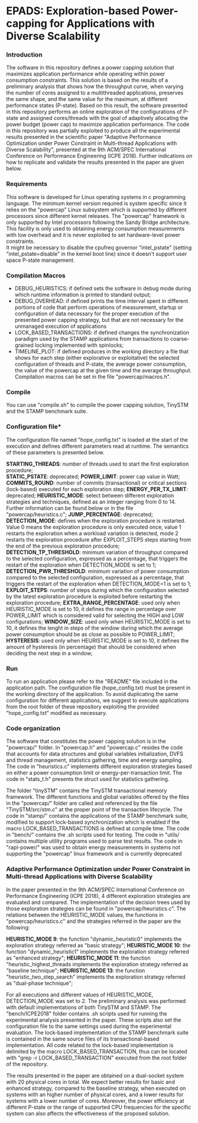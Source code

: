 # EPADS: Exploration-based Power-capping for Applications with Diverse Scalability

### Introduction

The software in this repository defines a power capping solution that maximizes application performance while operating within power consumption constraints. This solution is based on the results of a preliminary analysis that shows how the throughput curve, when varying the number of cores assigned to a multithreaded applications, preserves the same shape, and the same value for the maximum, at different performance states (P-state). Based on this result, the software presented in this repository performs an online exploration of the configurations of P-state and assigned cores/threads with the goal of adaptively allocating the power budget (power cap) to maximize application performance. The code in this repository was partially exploited to produce all the experimental results presented in the scientific paper "Adaptive Performance Optimization under Power Constraint in Multi-thread Applications with Diverse Scalability", presented at the 9th ACM/SPEC International Conference on Performance Engineering (ICPE 2018). Further indications on how to replicate and validate the results presented in the paper are given below. 

### Requirements

This software is developed for Linux operating systems in c programming language. The minimum kernel version required is system specific since it relies on the "powercap" Linux subsystem which is supported by different processors since different kernel releases. The "powercap" framework is only supported by Intel processors following the Sandy Bridge architecture. This facility is only used to obtaining energy consumption measurements with low overhead and it is never exploited to set hardware-level power constraints.  
It might be necessary to disable the cpufreq governor "intel_pstate" (setting "intel_pstate=disable" in the kernel boot line) since it doesn't support user space P-state management. 

### Compilation Macros

- DEBUG_HEURISTICS: if defined sets the software in debug mode during which runtime information is printed to standard output;
- DEBUG_OVERHEAD: if defined prints the time interval spent in different portions of code that perform operations of measurement, startup or configuration of data necessary for the proper execution of the presented power capping strategy, but that are not necessary for the unmanaged execution of applications
- LOCK_BASED_TRANSACTIONS: if defined changes the synchronization paradigm used by the STAMP applications from transactions to coarse-grained locking implemented with spinlocks; 
- TIMELINE_PLOT: if defined produces in the working directory a file that shows for each step (either explorative or exploitative) the selected configuration of threads and P-state, the average power consumption, the value of the powercap at the given time and the average throughput. 
Compilation macros can be set in the file "powercap/macros.h".

### Compile

You can use "compile.sh" to compile the power capping solution, TinySTM and the STAMP benchmark suite. 

### Configuration file*

The configuration file named "hope_config.txt" is loaded at the start of the execution and defines different parameters read at runtime. 
The semantics of these parameters is presented below.

**STARTING_THREADS**: number of threads used to start the first exploration procedure;  
**STATIC_PSTATE**: deprecated;
**POWER_LIMIT**: power cap value in Watt; 
**COMMITS_ROUND**: number of commits (transactional) or critical sections (lock-based) executed for each exploration step;
**ENERGY_PER_TX_LIMIT**: deprecated;
**HEURISTIC_MODE**: select between different exploration strategies and techniques, defined as an integer ranging from 0 to 14. Further information can be found below or in the file "powercap/heuristics.c";
**JUMP_PERCENTAGE**: deprecated;
**DETECTION_MODE**: defines when the exploration procedure is restarted. Value 0 means the exploration procedure is only executed once, value 1 restarts the exploration when a workload variation is detected, mode 2 restarts the exploration procedure after EXPLOIT_STEPS steps starting from the end of the previous exploration procedure;
**DETECTION_TP_THRESHOLD**: minimum variation of throughput compared to the selected configuration, expressed as a percentage, that triggers the restart of the exploration when DETECTION_MODE is set to 1;
**DETECTION_PWR_THRESHOLD**: minimum variation of power consumption compared to the selected configuration, expressed as a percentage, that triggers the restart of the exploration when DETECTION_MODE=1 is set to 1;
**EXPLOIT_STEPS**: number of steps during which the configuration selected by the latest exploration procedure is exploited before restarting the exploration procedure; 
**EXTRA_RANGE_PERCENTAGE**: used only when HEURISTIC_MODE is set to 10, it defines the range in percentage over POWER_LIMIT which is considered valid for selecting the HIGH and LOW configurations;
**WINDOW_SIZE**: used only when HEURISTIC_MODE is set to 10, it defines the lenght in steps of the window during which the average power consumption should be as close as possible to POWER_LIMIT;
**HYSTERESIS**: used only when HEURISTIC_MODE is set to 10, it defines the amount of hysteresis (in percentage) that should be considered when deciding the next step in a window;

### Run

To run an application please refer to the "README" file included in the application path. The configuration file (hope_config.txt) must be present in the working directory of the application. To avoid duplicating the same configuration for different applications, we suggest to execute applications from the root folder of these repository exploiting the provided "hope_config.txt" modified as necessary. 

### Code organization

The software that constitutes the power capping solution is in the "powercap/" folder. In "powercap.h" and "powercap.c" resides the code that accounts for data structures and global variables initialization, DVFS and thread management, statistics gathering, time and energy sampling. The code in "heuristics.c" implements different exploration strategies based on either a power consumption limit or energy-per-transaction limit. 
The code in "stats_t.h" presents the struct used for statistics gathering. 

The folder "tinySTM" contains the TinySTM transactional memory framework. The different functions and global variables offered by the files in the "powercap/" folder are called and referenced by the file "TinySTM/src/stm.c" at the proper point of the transaction lifecycle. 
The code in "stamp/" contains the applications of the STAMP benchmark suite, modified to support lock-based synchronization which is enabled if the macro LOCK_BASED_TRANSACTIONS is defined at compile time. 
The code in "bench/" contains the .sh scripts used for testing.
The code in "utils/ contains multiple utility programs used to parse test results. 
The code in "rapl-power/" was used to obtain energy measurements in systems not supporting the "powercap" linux framework and is currently deprecated   

### Adaptive Performance Optimization under Power Constraint in Multi-thread Applications with Diverse Scalability

In the paper presented in the 9th ACM/SPEC International Conference on Performance Engineering (ICPE 2018), 4 different exploration strategies are evaluated and compared. The implementation of the decision trees used by those exploration strategies can be found in "powercap/heuristics.c". The relations between the HEURISTIC_MODE values, the functions in "powercap/heuristics.c" and the strategies referred in the paper are the following: 

**HEURISTIC_MODE 9**: the function "dynamic_heuristic0" implements the exploration strategy referred as "basic strategy";
**HEURISTIC_MODE 10**: the function "dynamic_heuristic1" implements the exploration strategy referred as "enhanced strategy";
**HEURISTIC_MODE 11**: the function "heuristic_highest_threads implements the exploration strategy referred as "baseline technique";
**HEURISTIC_MODE 13**: the function "heuristic_two_step_search" implements the exploration strategy referred as "dual-phase technique";

For all executions and different values of HEURISTIC_MODE, DETECTION_MODE was set to 2. The preliminary analysis was performed with default implementations of both TinySTM and STAMP. The "bench/ICPE2018" folder contains .sh scripts used for running the experimental analysis presented in the paper. These scripts also set the configuration file to the same settings used during the experimental evaluation. The lock-based implementation of the STAMP benchmark suite is contained in the same source files of its transactional-based implementation. All code related to the lock-based implementation is delimited by the macro LOCK_BASED_TRANSACTION, thus can be located with "grep -r LOCK_BASED_TRANSACTION" executed from the root folder of the repository. 

The results presented in the paper are obtained on a dual-socket system with 20 physical cores in total. We expect better results for basic and enhanced strategy, compared to the baseline strategy, when executed on systems with an higher number of physical cores, and a lower results for systems with a lower number of cores. Moreover, the power efficiency at different P-state or the range of supported CPU frequencies for the specific system can also affects the effectiveness of the proposed solution.
